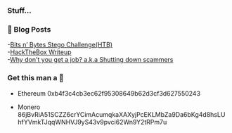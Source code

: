 ### Stuff...


### :scroll: Blog Posts

<!-- BLOG-POST-LIST:START -->
-[Bits n’ Bytes Stego Challenge(HTB)](https://goodv1bes.com/2020/04/18/Bits-n-Bytes-stego-challenge(HTB).html)
<br>
-[HackTheBox Writeup](https://goodv1bes.com/2019/10/13/WriteUp(HTB).html)
<br>
-[Why don't you get a job? a.k.a Shutting down scammers]()

<!-- BLOG-POST-LIST:END -->

### Get this man a :beer:

- Ethereum
0xb4f3c4cb3ec62f95308649b62d3cf3d627550243

- Monero 
86jBvRiA51SCZZ6crYCimAcumqkaXAXyjPcEKLMbZa9Da6bKg4d8hsLUhfYVmkTJqqWNHVJ9yS43v9pvci62Wn9Y2tRPm7u


